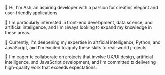👋 Hi, I'm Ash, an aspiring developer with a passion for creating elegant and user-friendly applications.

👀 I'm particularly interested in front-end development, data science, and artificial intelligence, and I'm always looking to expand my knowledge in these areas.

🌱 Currently, I'm deepening my expertise in artificial intelligence, Python, and JavaScript, and I'm excited to apply these skills to real-world projects.

💞️ I'm eager to collaborate on projects that involve UX/UI design, artificial intelligence, and JavaScript development, and I'm committed to delivering high-quality work that exceeds expectations.

